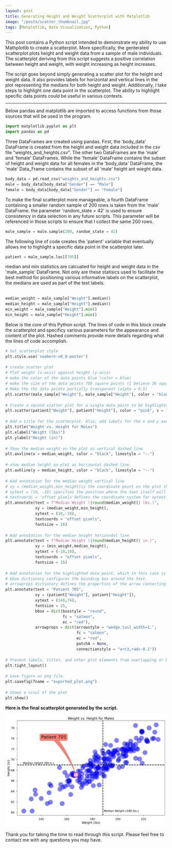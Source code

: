 ```yaml
---
layout: post
title: Generating Height and Weight Scatterplot with Matplotlib
image: "/posts/scatter_thumbnail.jpg"
tags: [Matplotlib, Data Visualization, Python]
---
```


This post contains a Python script intended to demonstrate my ability to use Mathplotlib to create a scatterplot. More specifically, the genterated scatterplot plots height and weight data from a sample of male individuals. The scatterplot deriving from this script suggests a positive correlation between height and weight, with weight increasing as height increases. 

The script goes beyond simply generating a scatter plot for the height and weight data. It also provides labels for horizontal and vertical lines in the plot representing the medians for both height and weight. Additionally, I take steps to highlight one data point in the scatterplot. The ability to highlight specific data points could be useful in various contexts. 

---

Below pandas and matplotlib are imported to access functions from those sources that will be used in the program.

```python
import matplotlib.pyplot as plt
import pandas as pd
```
Three DataFrames are created using pandas. First, the 'body_data' DataFrame is created from the height and weight data included in the csv file "weights_and_heights.csv". The other two DataFrames are the 'male' and 'female' DataFrames. While the 'female' DataFrame contains the subset of height and weight data for all females in the 'body_data' DataFrame, the 'male' Data_Frame contains the subset of all 'male' height ant wieght data.

```python
body_data = pd.read_csv("weights_and_heights.csv")
male = body_data[body_data["Gender"] == "Male"]
female = body_data[body_data["Gender"] == "Female"]
```
To make the final scatterplot more manageable, a fourth DataFrame containing a smaller random sample of 200 rows is taken from the 'male' DataFrame. the parameter 'random_state = 42' is used to ensure consistency in data selection in any future scripts. This parameter will be referenced in those scripts to ensure that I collect the same 200 rows. 
```python
male_sample = male.sample(200, random_state = 42)
```
The following line of code creates the 'patient' variable that eventually allows me to highlight a specific data point in the scatterplot later.

```python
patient = male_sample.loc[[705]]
```
median and min statistics are calcuated for height and weight data in the 'male_sample' DataFrame. Not only are these statisics used to facilitate the best method for positioning various informative labels on the scatterplot, the medians are used as part of the text labels. 

```python

median_weight = male_sample["Weight"].median()
median_height = male_sample["Height"].median()
min_weight = male_sample["Weight"].min()
min_height = male_sample["Height"].min()
```
Below is the core of this Python script. The lines of code in this block create the scatterplot and specificy various parameters for the appearance and content of the plot. Hashed comments provide more details regarding what the lines of code accomplish. 
```python
# Set scatterplot style
plt.style.use('seaborn-v0_8-poster')

# create scatter plot
# Plot weight (x-axis) against height (y-axis)
# make the color of the data points blue (coler = blue)
# make the size of the data points 700 square points (I believe 36 square points is standard)
# Make the the data points partially transparent (alpha = 0.5)
plt.scatter(male_sample["Weight"], male_sample["Height"], color = "blue", s = 700, alpha = 0.5)

# Create a second scatter plot for a single data point to be highlighted. This is done second to overlay it over the first scatterplot 
plt.scatter(patient["Weight"], patient["Height"], color = "pink", s = 700, alpha = 1.0, edgecolor = "red", linewidths = 2)

# Add a title for the scatterplot. Also, add labels for the x and y axes.
plt.title("Weight vs. Height for Males")
plt.xlabel("Weight (lbs)")
plt.ylabel("Height (in)")

# Show the median weight on the plot as vertical dashed line
plt.axvline(x = median_weight, color = "black", linestyle = "--")

# show median height on plot as horizontal dashed line. 
plt.axhline(y = median_height, color = "black", linestyle = "--")
 
# Add annotation for the median weight vertical line
# xy = (median_weight,min_height)is the coordinate point on the plot that the annotation is "anchored" to, using the plot's data coordinates. In this case, the annotation is pointing to the point with x-coordinate median_weight and y-coordinate min_height
# xytext = (10, -10) specifies the position where the text itself will appear, relative to the xy point. It's an offset from the xy point in the textcoords coordinate system.
# textcoords = 'offset pixels'defines the coordinate system for xytext. By setting it to 'offset pixels', the (10, -10) tuple means the text will be placed 10 pixels to the right and 10 pixels down from the xy point.
plt.annotate(text = f"Median Weight ({round(median_weight)} lbs.)", 
             xy = (median_weight,min_height), 
             xytext = (10,-10), 
             textcoords = "offset pixels", 
             fontsize = 16)

# Add annotation for the median height horizondal line
plt.annotate(text = f"Median Height ({round(median_height)} in.)", 
             xy = (min_weight,median_height), 
             xytext = (-10,10), 
             textcoords = "offset pixels", 
             fontsize = 16)

# Add annotation for the highlighted data point, which in this case is I am calling a medical patient
# bbox dictionary configures the bounding box around the text.
# arrowprops dictionary defines the properties of the arrow connecting the text box to the xy point
plt.annotate(text = "Patient 705",
             xy = (patient["Weight"], patient["Height"]),
             xytext = (140,74),
             fontsize = 25,
             bbox = dict(boxstyle = "round",
                         fc = "salmon",
                         ec = "red"),
             arrowprops = dict(arrowstyle = "wedge,tail_width=1.",
                               fc = "salmon",
                               ec = "red",
                               patchA = None,
                               connectionstyle = "arc3,rad=-0.1"))

# Prevent labels, titles, and other plot elements from overlapping or being clipped by adjusting the layot.  
plt.tight_layout()

# Save figure as png file. 
plt.savefig(fname = "exported_plot.png")

# Shows a visul of the plot
plt.show()

```
**Here is the final scatterplot generated by the script.** 

![alt text](/img/posts/height_weight_scatterplot.jpg "Scatter Plot of Male Weight and Height Data")

Thank you for taking the time to read through this script. Please feel free to contact me with any questions you may have.



